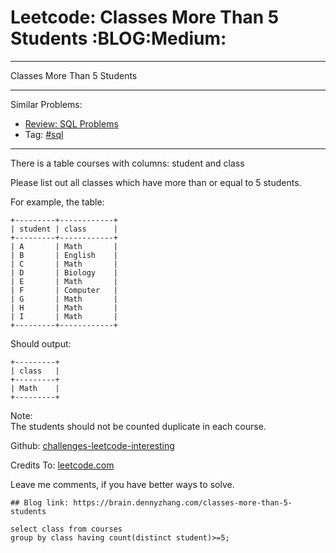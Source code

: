# Leetcode: Classes More Than 5 Students     :BLOG:Medium:


---

Classes More Than 5 Students  

---

Similar Problems:  
-   [Review: SQL Problems](https://brain.dennyzhang.com/review-sql)
-   Tag: [#sql](https://brain.dennyzhang.com/tag/sql)

---

There is a table courses with columns: student and class  

Please list out all classes which have more than or equal to 5 students.  

For example, the table:  

    +---------+------------+
    | student | class      |
    +---------+------------+
    | A       | Math       |
    | B       | English    |
    | C       | Math       |
    | D       | Biology    |
    | E       | Math       |
    | F       | Computer   |
    | G       | Math       |
    | H       | Math       |
    | I       | Math       |
    +---------+------------+

Should output:  

    +---------+
    | class   |
    +---------+
    | Math    |
    +---------+

Note:  
The students should not be counted duplicate in each course.  

Github: [challenges-leetcode-interesting](https://github.com/DennyZhang/challenges-leetcode-interesting/tree/master/classes-more-than-5-students)  

Credits To: [leetcode.com](https://leetcode.com/problems/classes-more-than-5-students/description/)  

Leave me comments, if you have better ways to solve.  

    ## Blog link: https://brain.dennyzhang.com/classes-more-than-5-students
    
    select class from courses
    group by class having count(distinct student)>=5;